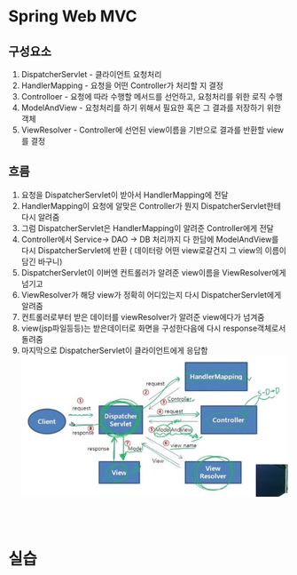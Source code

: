 # Spring Web MVC

## 구성요소
1. DispatcherServlet - 클라이언트 요청처리
2. HandlerMapping - 요청을 어떤 Controller가 처리할 지 결정
3. Controlloer - 요청에 따라 수행할 메서드를 선언하고, 요청처리를 위한 로직 수행
4. ModelAndView - 요청처리를 하기 위해서 필요한 혹은 그 결과를 저장하기 위한 객체
5. ViewResolver - Controller에 선언된 view이름을 기반으로 결과를 반환할  view 를 결정

## 흐름
1. 요청을 DispatcherServlet이 받아서 HandlerMapping에 전달 
2. HandlerMapping이 요청에 알맞은 Controller가 뭔지 DispatcherServlet한테 다시 알려줌
3. 그럼 DispatcherServlet은 HandlerMapping이 알려준 Controller에게 전달
4. Controller에서 Service-> DAO -> DB 처리까지 다 한담에 ModelAndView를 다시 DispatcherServlet에 반환 ( 데이터랑 어떤 view로갈건지 그 view의 이름이 담긴 바구니)
5. DispatcherServlet이 이버엔 컨트롤러가 알려준 view이름을 ViewResolver에게 넘기고
6. ViewResolver가 해당 view가 정확히 어디있는지 다시 DispatcherServlet에게 알려줌
7. 컨트롤러로부터 받은 데이터를 viewResolver가 알려준 view에다가 넘겨줌
8. view(jsp파일등등)는 받은데이터로 화면을 구성한다음에 다시  response객체로서 돌려줌
9. 마지막으로 DispatcherServlet이 클라이언트에게 응답함
![처리흐름](./image/image3.JPG)

<br><br>

# 실습